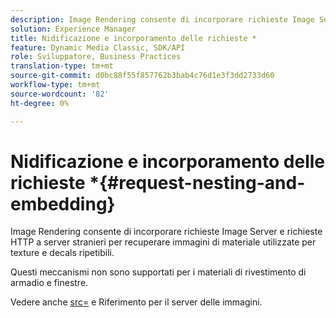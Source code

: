 ```yaml
---
description: Image Rendering consente di incorporare richieste Image Server e richieste HTTP a server stranieri per recuperare immagini di materiale utilizzate per texture e decals ripetibili.
solution: Experience Manager
title: Nidificazione e incorporamento delle richieste *
feature: Dynamic Media Classic, SDK/API
role: Sviluppatore, Business Practices
translation-type: tm+mt
source-git-commit: d0bc88f55f857762b3bab4c76d1e3f3dd2733d60
workflow-type: tm+mt
source-wordcount: '82'
ht-degree: 0%

---
```



# Nidificazione e incorporamento delle richieste *{#request-nesting-and-embedding}

Image Rendering consente di incorporare richieste Image Server e richieste HTTP a server stranieri per recuperare immagini di materiale utilizzate per texture e decals ripetibili.

Questi meccanismi non sono supportati per i materiali di rivestimento di armadio e finestre.

Vedere anche [src=](../../../../../../ir-api/http-protocol/image-rendering-api-ref/c-ir-http-protocol-ref/c-ir-http-protocol-command-reference/r-ir-src.md#reference-62c98abad22149d68d405ed6aaff8272) e Riferimento per il server delle immagini.
